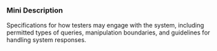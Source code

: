 ### Mini Description

Specifications for how testers may engage with the system, including permitted types of queries, manipulation boundaries, and guidelines for handling system responses.
